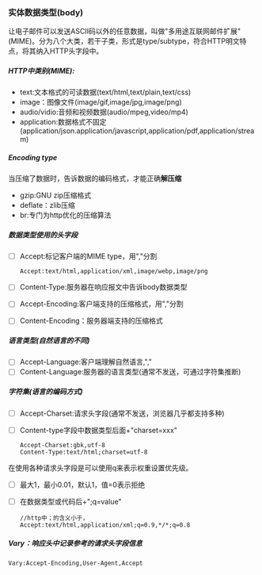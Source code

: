 ### 实体数据类型(body)

让电子邮件可以发送ASCII码以外的任意数据，叫做"多用途互联网邮件扩展"(MIME)。分为八个大类，若干子类，形式是type/subtype，符合HTTP明文特点，将其纳入HTTP头字段中。

##### HTTP中类别(MIME):

- text:文本格式的可读数据(text/html,text/plain,text/css)
- image：图像文件(image/gif,image/jpg,image/png)
- audio/vidio:音频和视频数据(audio/mpeg,video/mp4)
- application:数据格式不固定(application/json.application/javascript,application/pdf,application/stream)

##### Encoding type

当压缩了数据时，告诉数据的编码格式，才能正确**解压缩**

- gzip:GNU zip压缩格式
- deflate：zlib压缩
- br:专门为http优化的压缩算法

##### 数据类型使用的头字段

- [ ] Accept:标记客户端的MIME type，用","分割

  ```http
  Accept:text/html,application/xml,image/webp,image/png
  ```

- [ ] Content-Type:服务器在响应报文中告诉body数据类型

- [ ] Accept-Encoding:客户端支持的压缩格式，用","分割

- [ ] Content-Encoding：服务器端支持的压缩格式

##### 语言类型(自然语言的不同)

- [ ] Accept-Language:客户端理解自然语言,","
- [ ] Content-Language:服务器的语言类型(通常不发送，可通过字符集推断)

##### 字符集(语言的编码方式)

- [ ] Accept-Charset:请求头字段(通常不发送，浏览器几乎都支持多种)

- [ ] Content-type字段中数据类型后面+"charset=xxx"

  ```http
  Accept-Charset:gbk,utf-8
  Content-Type:text/html;charset=utf-8
  ```

在使用各种请求头字段是可以使用q来表示权重设置优先级。

- [ ] 最大1，最小0.01，默认1，值=0表示拒绝

- [ ] 在数据类型或代码后+";q=value"

  ```http
  //http中；的含义小于，
  Accept:text/html,application/xml;q=0.9,*/*;q=0.8
  ```

##### Vary：响应头中记录参考的请求头字段信息

```http
Vary:Accept-Encoding,User-Agent,Accept
```

